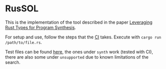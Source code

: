 # RusSOL

This is the implementation of the tool described in the paper [Leveraging Rust Types for Program Synthesis](https://dl.acm.org/doi/abs/10.1145/3591278).

For setup and use, follow the steps that the [CI](https://github.com/JonasAlaif/russol-alpha/blob/main/.github/workflows/ci.yml) takes. Execute with `cargo run /path/to/file.rs`.

Test files can be found [here](https://github.com/JonasAlaif/russol-alpha/tree/main/ruslic/tests), the ones under `synth` work (tested with CI), there are also some under `unsupported` due to known limitations of the search.

